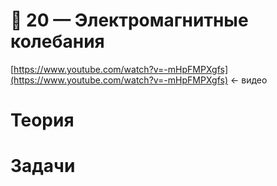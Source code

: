 # 🌊 20 — Электромагнитные колебания

[https://www.youtube.com/watch?v=-mHpFMPXgfs](https://www.youtube.com/watch?v=-mHpFMPXgfs) ← видео

# Теория

# Задачи